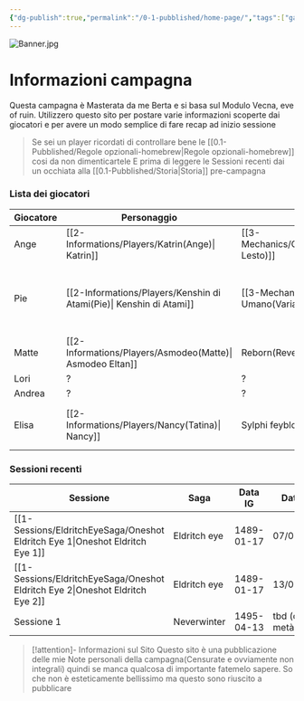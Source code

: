 ```yaml
---
{"dg-publish":true,"permalink":"/0-1-pubblished/home-page/","tags":["gardenEntry"],"noteIcon":""}
---
```


![Banner.jpg](/img/user/Assets/Banner.jpg)

# Informazioni campagna
Questa campagna è Masterata da me Berta e si basa sul Modulo Vecna, eve of ruin.
Utilizzero questo sito per postare varie informazioni scoperte dai giocatori e per avere un modo semplice di fare recap ad inizio sessione

> Se sei un player ricordati di controllare bene le [[0.1-Pubblished/Regole opzionali-homebrew\|Regole opzionali-homebrew]] cosi da non dimenticartele
> E prima di leggere le Sessioni recenti dai un occhiata alla [[0.1-Pubblished/Storia\|Storia]] pre-campagna

### Lista dei giocatori

| Giocatore | Personaggio                                  | Razza                               | Classe                                         | Sotto-Classe                                                                           | Stato                     |
| --------- | -------------------------------------------- | ----------------------------------- | ---------------------------------------------- | -------------------------------------------------------------------------------------- | ------------------------- |
| Ange      | [[2-Informations/Players/Katrin(Ange)\| Katrin]]                    | [[3-Mechanics/CLI/races/halfling\|Halfling(Piede Lesto)]] | [[3-Mechanics/CLI/classes/rogue\| Ladro]]                              | [[3-Mechanics/CLI/classes/rogue-soulknife-tce\| Soulknife]]                                                    | Vivo                      |
| Pie       | [[2-Informations/Players/Kenshin di Atami(Pie)\| Kenshin di Atami]] | [[3-Mechanics/CLI/races/human\| Umano(Variante)]]         | [[3-Mechanics/CLI/classes/fighter\| Guerriero]]-[[3-Mechanics/CLI/classes/paladin\| Paladino]] | [[3-Mechanics/CLI/classes/fighter-battle-master\| Maestro di Battaglia]]- [[3-Mechanics/CLI/classes/paladin-oathbreaker\|Oathbreaker]] | Vivo                      |
| Matte     | [[2-Informations/Players/Asmodeo(Matte)\| Asmodeo Eltan]]           | Reborn(Revenant)                    | [[3-Mechanics/CLI/classes/warlock\| Warlock]]                          | The Undead                                                                             | Vivo                      |
| Lori      | ?                                            | ?                                   | ?                                              | ?                                                                                      | Vivo                      |
| Andrea    | ?                                            | ?                                   | ?                                              | ?                                                                                      | Vivo                      |
| Elisa     | [[2-Informations/Players/Nancy(Tatina)\| Nancy]]                    | Sylphi feyblood                     | [[3-Mechanics/CLI/classes/sorcerer\| Stregone]]                        | Fey Magic                                                                              | Tornata nella seva fatata |


### Sessioni recenti

| Sessione                   | Saga         | Data IG    | Data IRL                |
| -------------------------- | ------------ | ---------- | ----------------------- |
| [[1-Sessions/EldritchEyeSaga/Oneshot Eldritch Eye 1\|Oneshot Eldritch Eye 1]] | Eldritch eye | 1489-01-17 | 07/05/2025              |
| [[1-Sessions/EldritchEyeSaga/Oneshot Eldritch Eye 2\|Oneshot Eldritch Eye 2]] | Eldritch eye | 1489-01-17 | 13/05/2025              |
| Sessione 1                 | Neverwinter  | 1495-04-13 | tbd (circa metà luglio) |
> [!attention]- Informazioni sul Sito
> Questo sito è una pubblicazione delle mie Note personali della campagna(Censurate e ovviamente non integrali) quindi se manca qualcosa di importante fatemelo sapere.
> So che non è esteticamente bellissimo ma questo sono riuscito a pubblicare 